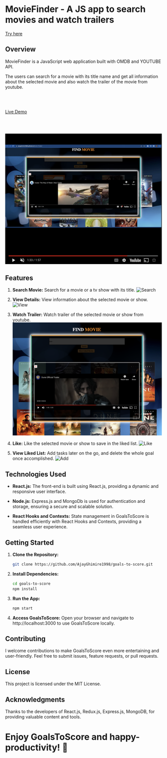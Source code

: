 
# MovieFinder - A JS app to search movies and watch trailers

[Try here](https://ajayghimire1998.github.io/Movie-Finder/)


## Overview

MovieFinder is a JavaScript web application built with OMDB and YOUTUBE API. 

The users can search for a movie with its title name and get all information about the selected movie and also watch the trailer of the movie from youtube.

<br>
<br>

[Live Demo](https://youtu.be/L78bUwIzYYo)

<br>
<br>

[![Live Demo](./demo.png)](https://youtu.be/L78bUwIzYYo 
"Movie-Finder")



## Features

1. **Search Movie:** Search for a movie or a tv show with its title.
![Search](./search.png)

2. **View Details:** View information about the selected movie or show. 
![View](./view.png)

3. **Watch Trailer:** Watch trailer of the selected movie or show from youtube.
![Trailer](./trailer.png)

4. **Like:** Like the selected movie or show to save in the liked list.
![Like](./like.png)

5. **View Liked List:** Add tasks later on the go, and delete the whole goal once accomplished.
![Add](./add.png)


## Technologies Used

- **React.js:** The front-end is built using React.js, providing a dynamic and responsive user interface.

- **Node.js:** Express.js and MongoDb is used for authentication and storage, ensuring a secure and scalable solution.

- **React Hooks and Contexts:** State management in GoalsToScore is handled efficiently with React Hooks and Contexts, providing a seamless user experience.



## Getting Started

1. **Clone the Repository:**
   ```bash
   git clone https://github.com/AjayGhimire1998/goals-to-score.git


2. **Install Dependencies:**
   ```bash
   cd goals-to-score
   npm install
   

4. **Run the App:**
   ```bash
   npm start

   
5. **Access GoalsToScore:**
   Open your browser and navigate to http://localhost:3000 to use GoalsToScore locally.


## Contributing

I welcome contributions to make GoalsToScore even more entertaining and user-friendly. Feel free to submit issues, feature requests, or pull requests.

## License

This project is licensed under the MIT License.

## Acknowledgments

Thanks to the developers of React.js, Redux.js, Express.js, MongoDB, for providing valuable content and tools.


# Enjoy GoalsToScore and happy-productivity! 🎉


